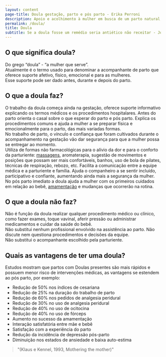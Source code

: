```yaml
---
layout: content
page-title: Doula gestação, parto e pós parto - Erika Perroni
description: Apoio e acolhimento à mulher em busca de um parto natural, humanizado ou normal. Acompanhamento da forma escolhida pela mulher.
permalink: /doula/
title: Doula
subtitle: Se a doula fosse um remédio seria antiético não receitar - John H. Kennell, MD
---
```

## O que significa doula?

Do grego “doula” - “a mulher que serve”.  
Atualmente é o termo usado para denominar a acompanhante de parto que oferece suporte afetivo, físico, emocional e para as mulheres.  
Esse suporte pode ser dado antes, durante e depois do parto.

## O que a doula faz?

O trabalho da doula começa ainda na gestação, oferece suporte informativo explicando os termos médicos e os procedimentos hospitalares. Antes do parto orienta o casal sobre o que esperar do parto e pós parto. Explica os procedimentos comuns e ajuda a mulher a se preparar física e emocionalmente para o parto, das mais variadas formas.  
No trabalho de parto, o vínculo e confiança que foram cultivados durante o acompanhamento na gestação vão dar segurança para que a mulher possa se entregar ao momento.  
Utiliza de formas não farmacológicas para o alívio da dor e para o conforto da parturiente: [massagens](/massagem-gestante), aromaterapia, sugestão de movimentos e posições que possam ser mais confortáveis, banhos, uso de bola de pilates, técnicas de respiração, rebozo, etc. Facilita a comunicação entre a equipe médica e a parturiente e família. Ajuda o companheiro a se sentir incluído, participativo e confiante, aumentando ainda mais a segurança da mulher.  
No pós parto imediato a doula ajuda a mulher com os primeiros cuidados em relação ao bebê, [amamentação](/amamentacao-consultoria) e mudanças que ocorrerão na rotina.

## O que a doula não faz?

Não é função da doula realizar qualquer procedimento médico ou clínico, como fazer exames, toque vavinal, aferir pressão ou administrar medicamentos e cuidar da saúde do bebê.  
Não substitui nenhum profissional envolvido na assistência ao parto. Não discute nem questiona procedimentos e decisões da equipe.  
Não substitui o acompanhante escolhido pela parturiente.  

## Quais as vantagens de ter uma doula?

Estudos mostram que partos com Doulas presentes são mais rápidos e possuem menor risco de intervenções médicas, as vantagens se estendem ao pós parto, por exemplo:

- Redução de 50% nos índices de cesariana
- Redução de 25% na duração do trabalho de parto
- Redução de 60% nos pedidos de analgesia peridural
- Redução de 30% no uso de analgesia peridural
- Redução de 40% no uso de ocitocina
- Redução de 40% no uso de fórceps
- Aumento no sucesso da amamentação
- Interação satisfatória entre mãe e bebê
- Satisfação com a experiência do parto
- Redução da incidência de depressão pós-parto
- Diminuição nos estados de ansiedade e baixa auto-estima

> "(Klaus e Kennel, 1993, Mothering the mother)"
